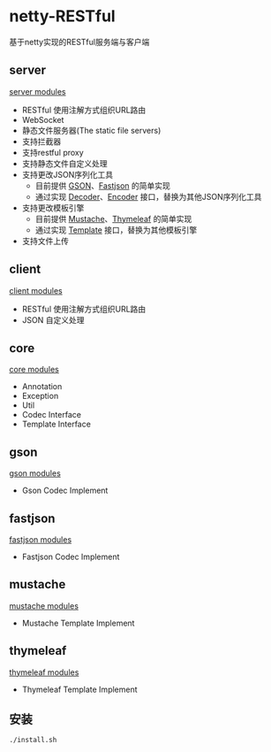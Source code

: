 # netty-RESTful

基于netty实现的RESTful服务端与客户端

server
---

[server modules](netty-restful-server)

- RESTful 使用注解方式组织URL路由
- WebSocket
- 静态文件服务器(The static file servers)
- 支持拦截器
- 支持restful proxy
- 支持静态文件自定义处理
- 支持更改JSON序列化工具
  - 目前提供 [GSON](netty-restful-codec-gson)、[Fastjson](netty-restful-codec-fastjson) 的简单实现
  - 通过实现 [Decoder](netty-restful-core/src/main/java/com/github/zhizuqiu/nettyrestful/core/codec/Decoder.java)、[Encoder](netty-restful-core/src/main/java/com/github/zhizuqiu/nettyrestful/core/codec/Encoder.java) 接口，替换为其他JSON序列化工具
- 支持更改模板引擎
  - 目前提供 [Mustache](netty-restful-template-mustache)、[Thymeleaf](netty-restful-template-thymeleaf) 的简单实现
  - 通过实现 [Template](netty-restful-core/src/main/java/com/github/zhizuqiu/nettyrestful/core/template/Template.java) 接口，替换为其他模板引擎
- 支持文件上传

client
---

[client modules](netty-restful-client)

- RESTful 使用注解方式组织URL路由
- JSON 自定义处理 

core
---

[core modules](netty-restful-core)

- Annotation
- Exception
- Util
- Codec Interface
- Template Interface

gson
---

[gson modules](netty-restful-codec-gson)

- Gson Codec Implement

fastjson
---

[fastjson modules](netty-restful-codec-fastjson)

- Fastjson Codec Implement

mustache
---

[mustache modules](netty-restful-template-mustache)

- Mustache Template Implement

thymeleaf
---

[thymeleaf modules](netty-restful-template-thymeleaf)

- Thymeleaf Template Implement

安装
---

```
./install.sh
```